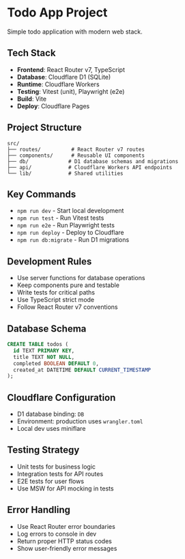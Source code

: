 # Todo App Project

Simple todo application with modern web stack.

## Tech Stack

- **Frontend**: React Router v7, TypeScript
- **Database**: Cloudflare D1 (SQLite)
- **Runtime**: Cloudflare Workers
- **Testing**: Vitest (unit), Playwright (e2e)
- **Build**: Vite
- **Deploy**: Cloudflare Pages

## Project Structure

```
src/
├── routes/          # React Router v7 routes
├── components/      # Reusable UI components
├── db/             # D1 database schemas and migrations
├── api/            # Cloudflare Workers API endpoints
└── lib/            # Shared utilities
```

## Key Commands

- `npm run dev` - Start local development
- `npm run test` - Run Vitest tests
- `npm run e2e` - Run Playwright tests
- `npm run deploy` - Deploy to Cloudflare
- `npm run db:migrate` - Run D1 migrations

## Development Rules

- Use server functions for database operations
- Keep components pure and testable
- Write tests for critical paths
- Use TypeScript strict mode
- Follow React Router v7 conventions

## Database Schema

```sql
CREATE TABLE todos (
  id TEXT PRIMARY KEY,
  title TEXT NOT NULL,
  completed BOOLEAN DEFAULT 0,
  created_at DATETIME DEFAULT CURRENT_TIMESTAMP
);
```

## Cloudflare Configuration

- D1 database binding: `DB`
- Environment: production uses `wrangler.toml`
- Local dev uses miniflare

## Testing Strategy

- Unit tests for business logic
- Integration tests for API routes
- E2E tests for user flows
- Use MSW for API mocking in tests

## Error Handling

- Use React Router error boundaries
- Log errors to console in dev
- Return proper HTTP status codes
- Show user-friendly error messages